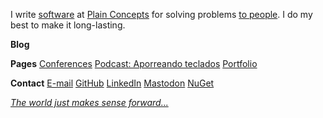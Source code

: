 I write [software](/?i=portfolio) at [Plain Concepts](https://www.plainconcepts.com) for solving problems [to people](/?i=conferences). I do my best to make it long-lasting.

**Blog**

<div id="posts-latest"></div>

**Pages**
[Conferences](/?i=conferences)
[Podcast: Aporreando teclados](https://www.ivoox.com/podcast-aporreando-teclados_sq_f11142253_1.html)
[Portfolio](/?i=portfolio)

**Contact**
[E-mail](mailto:MarcosCobena@outlook.com)
[GitHub](https://github.com/MarcosCobena)
[LinkedIn](https://www.linkedin.com/in/MarcosCobena)
[Mastodon](https://dotnet.social/@MarcosCobena)
[NuGet](https://www.nuget.org/profiles/MarcosCobena)

*[<div class="right">The world just makes sense forward...</div>](https://joseantoniocobena.com)*
